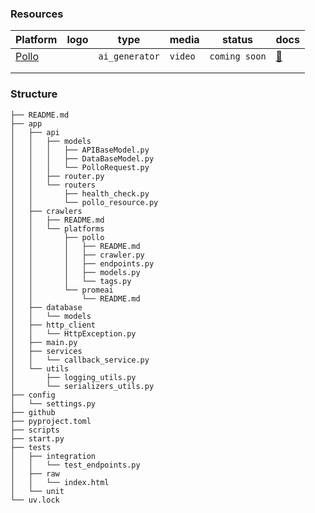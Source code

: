### Resources

| Platform                             | logo | type           | media   | status        | docs                                                       |
| ------------------------------------ | ---- | -------------- | ------- | ------------- | ---------------------------------------------------------- |
| <a href="https://pollo.ai">Pollo</a> |      | `ai_generator` | `video` | `coming soon` | <a href="/app/crawlers/platforms/polloai/README.md">📄</a> |
|                                      |      |                |         |               |                                                            |
|                                      |      |                |         |               |                                                            |

### Structure

```shell
├── README.md
├── app
│   ├── api
│   │   ├── models
│   │   │   ├── APIBaseModel.py
│   │   │   ├── DataBaseModel.py
│   │   │   └── PolloRequest.py
│   │   ├── router.py
│   │   └── routers
│   │       ├── health_check.py
│   │       └── pollo_resource.py
│   ├── crawlers
│   │   ├── README.md
│   │   └── platforms
│   │       ├── pollo
│   │       │   ├── README.md
│   │       │   ├── crawler.py
│   │       │   ├── endpoints.py
│   │       │   ├── models.py
│   │       │   └── tags.py
│   │       └── promeai
│   │           └── README.md
│   ├── database
│   │   └── models
│   ├── http_client
│   │   └── HttpException.py
│   ├── main.py
│   ├── services
│   │   └── callback_service.py
│   └── utils
│       ├── logging_utils.py
│       └── serializers_utils.py
├── config
│   └── settings.py
├── github
├── pyproject.toml
├── scripts
├── start.py
├── tests
│   ├── integration
│   │   └── test_endpoints.py
│   ├── raw
│   │   └── index.html
│   └── unit
└── uv.lock

```
